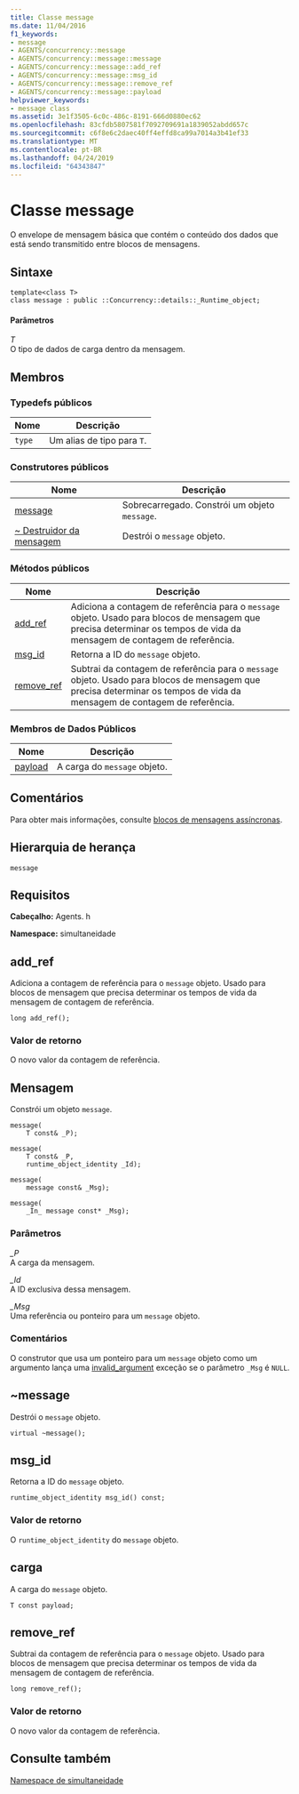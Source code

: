 ```yaml
---
title: Classe message
ms.date: 11/04/2016
f1_keywords:
- message
- AGENTS/concurrency::message
- AGENTS/concurrency::message::message
- AGENTS/concurrency::message::add_ref
- AGENTS/concurrency::message::msg_id
- AGENTS/concurrency::message::remove_ref
- AGENTS/concurrency::message::payload
helpviewer_keywords:
- message class
ms.assetid: 3e1f3505-6c0c-486c-8191-666d0880ec62
ms.openlocfilehash: 83cfdb5807581f7092709691a1839052abdd657c
ms.sourcegitcommit: c6f8e6c2daec40ff4effd8ca99a7014a3b41ef33
ms.translationtype: MT
ms.contentlocale: pt-BR
ms.lasthandoff: 04/24/2019
ms.locfileid: "64343847"
---
```

# <a name="message-class"></a>Classe message

O envelope de mensagem básica que contém o conteúdo dos dados que está sendo transmitido entre blocos de mensagens.

## <a name="syntax"></a>Sintaxe

```
template<class T>
class message : public ::Concurrency::details::_Runtime_object;
```

#### <a name="parameters"></a>Parâmetros

*T*<br/>
O tipo de dados de carga dentro da mensagem.

## <a name="members"></a>Membros

### <a name="public-typedefs"></a>Typedefs públicos

|Nome|Descrição|
|----------|-----------------|
|`type`|Um alias de tipo para `T`.|

### <a name="public-constructors"></a>Construtores públicos

|Nome|Descrição|
|----------|-----------------|
|[message](#ctor)|Sobrecarregado. Constrói um objeto `message`.|
|[~ Destruidor da mensagem](#dtor)|Destrói o `message` objeto.|

### <a name="public-methods"></a>Métodos públicos

|Nome|Descrição|
|----------|-----------------|
|[add_ref](#add_ref)|Adiciona a contagem de referência para o `message` objeto. Usado para blocos de mensagem que precisa determinar os tempos de vida da mensagem de contagem de referência.|
|[msg_id](#msg_id)|Retorna a ID do `message` objeto.|
|[remove_ref](#remove_ref)|Subtrai da contagem de referência para o `message` objeto. Usado para blocos de mensagem que precisa determinar os tempos de vida da mensagem de contagem de referência.|

### <a name="public-data-members"></a>Membros de Dados Públicos

|Nome|Descrição|
|----------|-----------------|
|[payload](#payload)|A carga do `message` objeto.|

## <a name="remarks"></a>Comentários

Para obter mais informações, consulte [blocos de mensagens assíncronas](../../../parallel/concrt/asynchronous-message-blocks.md).

## <a name="inheritance-hierarchy"></a>Hierarquia de herança

`message`

## <a name="requirements"></a>Requisitos

**Cabeçalho:** Agents. h

**Namespace:** simultaneidade

##  <a name="add_ref"></a> add_ref

Adiciona a contagem de referência para o `message` objeto. Usado para blocos de mensagem que precisa determinar os tempos de vida da mensagem de contagem de referência.

```
long add_ref();
```

### <a name="return-value"></a>Valor de retorno

O novo valor da contagem de referência.

##  <a name="ctor"></a> Mensagem

Constrói um objeto `message`.

```
message(
    T const& _P);

message(
    T const& _P,
    runtime_object_identity _Id);

message(
    message const& _Msg);

message(
    _In_ message const* _Msg);
```

### <a name="parameters"></a>Parâmetros

*_P*<br/>
A carga da mensagem.

*_Id*<br/>
A ID exclusiva dessa mensagem.

*_Msg*<br/>
Uma referência ou ponteiro para um `message` objeto.

### <a name="remarks"></a>Comentários

O construtor que usa um ponteiro para um `message` objeto como um argumento lança uma [invalid_argument](../../../standard-library/invalid-argument-class.md) exceção se o parâmetro `_Msg` é `NULL`.

##  <a name="dtor"></a> ~message

Destrói o `message` objeto.

```
virtual ~message();
```

##  <a name="msg_id"></a> msg_id

Retorna a ID do `message` objeto.

```
runtime_object_identity msg_id() const;
```

### <a name="return-value"></a>Valor de retorno

O `runtime_object_identity` do `message` objeto.

##  <a name="payload"></a> carga

A carga do `message` objeto.

```
T const payload;
```

##  <a name="remove_ref"></a> remove_ref

Subtrai da contagem de referência para o `message` objeto. Usado para blocos de mensagem que precisa determinar os tempos de vida da mensagem de contagem de referência.

```
long remove_ref();
```

### <a name="return-value"></a>Valor de retorno

O novo valor da contagem de referência.

## <a name="see-also"></a>Consulte também

[Namespace de simultaneidade](concurrency-namespace.md)
